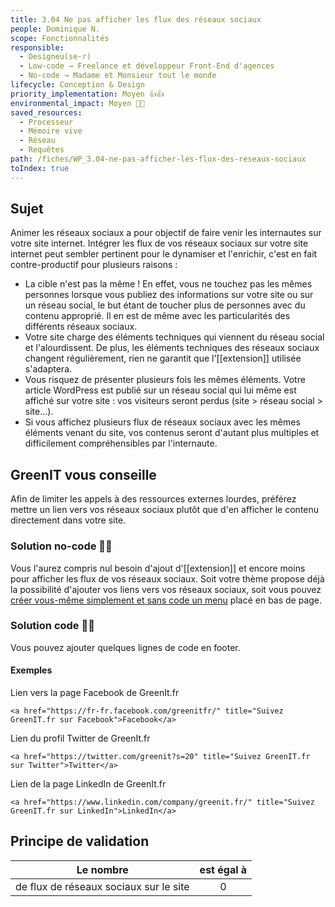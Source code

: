```yaml
---
title: 3.04 Ne pas afficher les flux des réseaux sociaux
people: Dominique N.
scope: Fonctionnalités
responsible:
  - Designeu(se·r)
  - Low-code → Freelance et développeur Front-End d'agences
  - No-code → Madame et Monsieur tout le monde
lifecycle: Conception & Design
priority_implementation: Moyen 👍👍
environmental_impact: Moyen 🌱🌱
saved_resources:
  - Processeur
  - Mémoire vive
  - Réseau
  - Requêtes
path: /fiches/WP_3.04-ne-pas-afficher-les-flux-des-reseaux-sociaux
toIndex: true
---
```


## Sujet

Animer les réseaux sociaux a pour objectif de faire venir les internautes sur votre site internet.
Intégrer les flux de vos réseaux sociaux sur votre site internet peut sembler pertinent pour le dynamiser et l'enrichir, c'est en fait contre-productif pour plusieurs raisons :

- La cible n'est pas la même ! En effet, vous ne touchez pas les mêmes personnes lorsque vous publiez des informations sur votre site ou sur un réseau social, le but étant de toucher plus de personnes avec du contenu approprié. Il en est de même avec les particularités des différents réseaux sociaux.
- Votre site charge des éléments techniques qui viennent du réseau social et l'alourdissent. De plus, les éléments techniques des réseaux sociaux changent régulièrement, rien ne garantit que l'[[extension]] utilisée s'adaptera.
- Vous risquez de présenter plusieurs fois les mêmes éléments. Votre article WordPress est publié sur un réseau social qui lui même est affiché sur votre site : vos visiteurs seront perdus (site > réseau social > site...).
- Si vous affichez plusieurs flux de réseaux sociaux avec les mêmes éléments venant du site, vos contenus seront d'autant plus multiples et difficilement compréhensibles par l'internaute.

## GreenIT vous conseille

Afin de limiter les appels à des ressources externes lourdes, préférez mettre un lien vers vos réseaux sociaux plutôt que d'en afficher le contenu directement dans votre site.

### Solution no-code 🌱🌱

Vous l'aurez compris nul besoin d'ajout d'[[extension]] et encore moins pour afficher les flux de vos réseaux sociaux.
Soit votre thème propose déjà la possibilité d'ajouter vos liens vers vos réseaux sociaux, soit vous pouvez [créer vous-même simplement et sans code un menu][1] placé en bas de page.

### Solution code 🌱🌱

Vous pouvez ajouter quelques lignes de code en footer.

#### Exemples

Lien vers la page Facebook de GreenIt.fr

`<a href="https://fr-fr.facebook.com/greenitfr/" title="Suivez GreenIT.fr sur Facebook">Facebook</a>`

Lien du profil Twitter de GreenIt.fr

`<a href="https://twitter.com/greenit?s=20" title="Suivez GreenIT.fr sur Twitter">Twitter</a>`

Lien de la page LinkedIn de GreenIt.fr

`<a href="https://www.linkedin.com/company/greenit.fr/" title="Suivez GreenIT.fr sur LinkedIn">LinkedIn</a>`

## Principe de validation

| Le nombre                              | est égal à |
| -------------------------------------- | :--------: |
| de flux de réseaux sociaux sur le site |     0      |

[1]: https://wordpress.com/fr/support/menus/menu-de-liens-vers-les-reseaux-sociaux/#:~:text=prises%20en%20charge-,Comment%20configurer%20le%20menu%20de%20liens%20vers%20les%20r%C3%A9seaux%20sociaux,ou%20Ic%C3%B4nes%20de%20r%C3%A9seaux%20sociaux.
